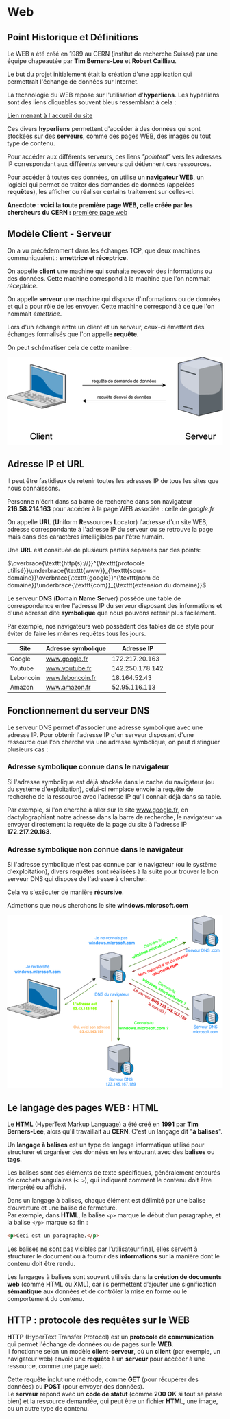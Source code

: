 # Web

## Point Historique et Définitions

Le WEB a été créé en 1989 au CERN (institut de recherche Suisse) par une équipe chapeautée par **Tim Berners-Lee** et **Robert Cailliau**.

Le but du projet initialement était la création d'une application qui permettrait l'échange de données sur Internet.

La technologie du WEB repose sur l'utilisation d'**hyperliens**. 
Les hyperliens sont des liens cliquables souvent bleus ressemblant à cela :

[Lien menant à l'accueil du site](../../index.md)

Ces divers **hyperliens** permettent d'accéder à des données qui sont stockées sur des **serveurs**, comme des pages WEB, des images ou tout type de contenu.

Pour accéder aux différents serveurs, ces liens *"pointent"* vers les adresses IP correspondant aux différents serveurs qui détiennent ces ressources.

Pour accéder à toutes ces données, on utilise un **navigateur WEB**, un logiciel qui permet de traiter des demandes de données (appelées **requêtes**), les afficher ou réaliser certains traitement sur celles-ci.

**Anecdote : voici la toute première page WEB, celle créée par les chercheurs du CERN :** [première page web](http://info.cern.ch/hypertext/WWW/TheProject.html)

## Modèle Client - Serveur

On a vu précédemment dans les échanges TCP, que deux machines communiquaient : **emettrice et réceptrice.**

On appelle **client** une machine qui souhaite recevoir des informations ou des données. Cette machine correspond à la machine que l'on nommait *réceptrice*.

On appelle **serveur** une machine qui dispose d'informations ou de données et qui a pour rôle de les envoyer. Cette machine correspond à ce que l'on nommait *émettrice*.

Lors d'un échange entre un client et un serveur, ceux-ci émettent des échanges formalisés que l'on appelle **requête**.

On peut schématiser cela de cette manière : 

![client_serveur](client_serveur.png)

## Adresse IP et URL

Il peut être fastidieux de retenir toutes les adresses IP de tous les sites que nous connaissons.

Personne n'écrit dans sa barre de recherche dans son navigateur **216.58.214.163** pour accéder à la page WEB associée : celle de *google.fr*

On appelle **URL** (**U**niform **R**essources **L**ocator) l'adresse d'un site WEB, adresse correspondante à l'adresse IP du serveur ou se retrouve la page mais dans des caractères intelligibles par l'être humain.

Une **URL** est consituée de plusieurs parties séparées par des points:

$\overbrace{\texttt{http(s)://}}^{\texttt{protocole utilisé}}\underbrace{\texttt{www}}_{\texttt{sous-domaine}}\overbrace{\texttt{google}}^{\texttt{nom de domaine}}\underbrace{\texttt{com}}_{\texttt{extension du domaine}}$

Le serveur **DNS** (**D**omain **N**ame **S**erver) possède une table de correspondance entre l'adresse IP du serveur disposant des informations et d'une adresse dite **symbolique** que nous pouvons retenir plus facilement.

Par exemple, nos navigateurs web possèdent des tables de ce style pour éviter de faire les mêmes requêtes tous les jours.

|Site|Adresse symbolique|Adresse IP|
|-|-|-|
|Google|www.google.fr|172.217.20.163|
|Youtube|www.youtube.fr|142.250.178.142|
|Leboncoin|www.leboncoin.fr|18.164.52.43|
|Amazon|www.amazon.fr|52.95.116.113|

## Fonctionnement du serveur DNS

Le serveur DNS permet d'associer une adresse symbolique avec une adresse IP.
Pour obtenir l'adresse IP d'un serveur disposant d'une ressource que l'on cherche via une adresse symbolique, on peut distinguer plusieurs cas :

### Adresse symbolique connue dans le navigateur

Si l'adresse symbolique est déjà stockée dans le cache du navigateur (ou du système d'exploitation), celui-ci remplace envoie la requête de recherche de la ressource avec l'adresse IP qu'il connait déjà dans sa table.

Par exemple, si l'on cherche à aller sur le site www.google.fr, en dactylographiant notre adresse dans la barre de recherche, le navigateur va envoyer directement la requête de la page du site à l'adresse IP **172.217.20.163**.

### Adresse symbolique non connue dans le navigateur

Si l'adresse symbolique n'est pas connue par le navigateur (ou le système d'exploitation), divers requêtes sont réalisées à la suite pour trouver le bon serveur DNS qui dispose de l'adresse à chercher.

Cela va s'exécuter de manière **récursive**.

Admettons que nous cherchons le site **windows.microsoft.com**

![dns](dns.png)

## Le langage des pages WEB : HTML

Le **HTML** (HyperText Markup Language) a été créé en **1991** par **Tim Berners-Lee**, alors qu'il travaillait au **CERN**. C'est un langage dit "**à balises**".

Un **langage à balises** est un type de langage informatique utilisé pour structurer et organiser des données en les entourant avec des **balises** ou **tags**.  

Les balises sont des éléments de texte spécifiques, généralement entourés de crochets angulaires (`< >`), qui indiquent comment le contenu doit être interprété ou affiché.

Dans un langage à balises, chaque élément est délimité par une balise d’ouverture et une balise de fermeture.  
Par exemple, dans **HTML**, la balise `<p>` marque le début d’un paragraphe, et la balise `</p>` marque sa fin :

```html
<p>Ceci est un paragraphe.</p>
```

Les balises ne sont pas visibles par l’utilisateur final, elles servent à structurer le document ou à fournir des **informations** sur la manière dont le contenu doit être rendu.  

Les langages à balises sont souvent utilisés dans la **création de documents web** (comme HTML ou XML), car ils permettent d’ajouter une signification **sémantique** aux données et de contrôler la mise en forme ou le comportement du contenu.


## HTTP : protocole des requêtes sur le WEB

**HTTP** (HyperText Transfer Protocol) est un **protocole de communication** qui permet l'échange de données ou de pages sur le **WEB**.  
Il fonctionne selon un modèle **client-serveur**, où un **client** (par exemple, un navigateur web) envoie une **requête** à un **serveur** pour accéder à une ressource, comme une page web.  

Cette requête inclut une méthode, comme **GET** (pour récupérer des données) ou **POST** (pour envoyer des données).  
Le **serveur** répond avec un **code de statut** (comme **200 OK** si tout se passe bien) et la ressource demandée, qui peut être un fichier **HTML**, une image, ou un autre type de contenu.  




